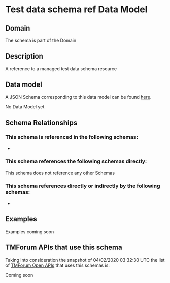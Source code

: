 # Test data schema ref Data Model

## Domain

The  schema is part of the  Domain

## Description

A reference to a managed test data schema resource

## Data model

A JSON Schema corresponding to this data model can be found
[here](https://github.com/tmforum-rand/schemas/blob/candidates/Common/TestDataSchemaRef.schema.json).

No Data Model yet

## Schema Relationships

### This schema is referenced in the following schemas:

-

### This schema references the following schemas directly:

This schema does not reference any other Schemas

### This schema references directly or indirectly by the following schemas:

-



## Examples

Examples coming soon

## TMForum APIs that use this schema

Taking into consideration the snapshot of 04/02/2020 03:32:30 UTC the list of [TMForum Open APIs](https://www.tmforum.org/open-apis/) that uses this schemas is:

Coming soon